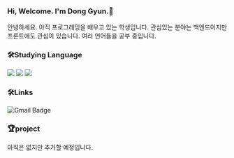### Hi, Welcome. I'm Dong Gyun.👋
안녕하세요.
아직 프로그래밍을 배우고 있는 학생입니다.
관심있는 분야는 백엔드이지만 프론트에도 관심이 있습니다.
여러 언어들을 공부 중입니다.

### 🛠️Studying Language
<img src="https://img.shields.io/badge/Python-3766AB?style=flat-square&logo=Python&logoColor=white"/></a>
<img src="https://img.shields.io/badge/C-A8B9CC?style=flat-square&logo=C&logoColor=white"/></a>
<img src="https://img.shields.io/badge/C++-00599C?style=flat-square&logo=C%2B%2B&logoColor=white"/></a>

### 🛠️Links
![Gmail Badge](https://img.shields.io/badge/Gmail-d14836?style=flat-square&logo=Gmail&logoColor=white&link=mailto:[kdk23538@gmail.com](kdk23538@gmail.com))

### 🏆project
아직은 없지만 추가할 예정입니다.
